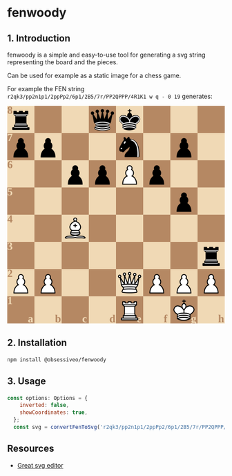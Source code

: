 # fenwoody

## 1. Introduction

fenwoody is a simple and easy-to-use tool for generating a svg string representing the board and the pieces.

Can be used for example as a static image for a chess game.

For example the FEN string `r2qk3/pp2n1p1/2ppPp2/6p1/2B5/7r/PP2QPPP/4R1K1 w q - 0 19` generates:

![For example](/assets/example.svg)

## 2. Installation

```bash
npm install @obsessiveo/fenwoody
```

## 3. Usage

```javascript
const options: Options = {
    inverted: false,
    showCoordinates: true,
  };
  const svg = convertFenToSvg('r2qk3/pp2n1p1/2ppPp2/6p1/2B5/7r/PP2QPPP/4R1K1 w q - 0 19', options);
```

## Resources
- [Great svg editor](https://editsvgcode.com/)